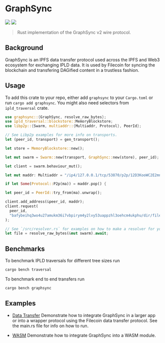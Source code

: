 # GraphSync

![](https://img.shields.io/badge/made%20by-Myel-blue)
![](https://img.shields.io/github/license/myelnet/js-graphsync?color=green)

> Rust implementation of the GraphSync v2 wire protocol.

## Background

GraphSync is an IPFS data transfer protocol used across the IPFS and Web3 ecosystem for exchanging
IPLD data. It is used by Filecoin for syncing the blockchain and transfering DAGified content
in a trustless fashion.

## Usage

To add this crate to your repo, either add `graphsync` to your `Cargo.toml` or run `cargo add graphsync`.
You might also need selectors from `ipld_traversal` crate.

```rust
use graphsync::{GraphSync, resolve_raw_bytes};
use ipld_traversal::blockstore::MemoryBlockstore;
use libp2p::{Swarm, multiaddr::{Multiaddr, Protocol}, PeerId};

// See Libp2p examples for more info on transports.
let (peer_id, transport) = gen_transport();

let store = MemoryBlockstore::new();

let mut swarm = Swarm::new(transport, GraphSync::new(store), peer_id);

let client = swarm.behaviour_mut();

let mut maddr: Multiaddr = "/ip4/127.0.0.1/tcp/53870/p2p/12D3KooWC2E2mnp5x3CfJG4n9vFXabTwSrc2PfbNWzSZhCjCN3rr".parse().unwrap();

if let Some(Protocol::P2p(ma)) = maddr.pop() {

let peer_id = PeerId::try_from(ma).unwrap();

client.add_address(&peer_id, maddr);
client.request(
  peer_id, 
  "bafybeihq3wo4u27amukm36i7vbpirym4y2lvy53uappzhl3oehcm4ukphu/dir/file.ext".parse().unwrap(),
);

// See `/src/resolver.rs` for examples on how to make a resolver for your custom DAG...
let file = resolve_raw_bytes(&mut swarm).await;

```

## Benchmarks

To benchmark IPLD traversals for different tree sizes run
```sh
cargo bench traversal
```
To benchmark end to end transfers run
```sh
cargo bench graphsync
```

## Examples

- [Data Transfer](/examples/data_transfer/main.rs)
Demonstrate how to integrate GraphSync in a larger app or into a wrapper
protocol using the Filecoin data transfer protocol.
See the main.rs file for info on how to run.

- [WASM](/examples/wasm/src/lib.rs)
Demonstrate how to integrate GraphSync into a WASM module.

